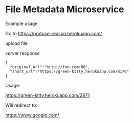 # File Metadata Microservice

  
Example usage:

Go to
https://profuse-reason.herokuapp.com/ 

upload file  

server response

    { 
      "original_url":"http://foo.com:80", 
      "short_url":"https://green-kitty.herokuapp.com/8170" 
    }
    
Usage:

https://green-kitty.herokuapp.com/2871

Will redirect to:

https://www.google.com/
